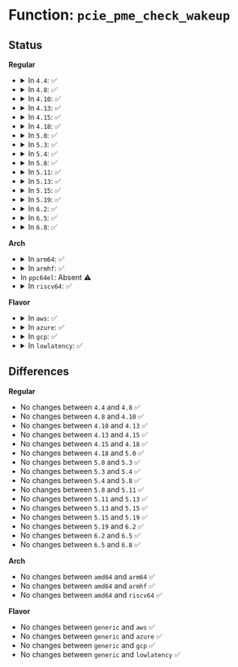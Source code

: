 # Function: <code>pcie_pme_check_wakeup</code>

## Status
<b>Regular</b>
<ul>
<li>
<details>
<summary>In <code>4.4</code>: ✅</summary>

```c
bool pcie_pme_check_wakeup(struct pci_bus *bus);
```

**Collision:** Unique Static

**Inline:** No

**Transformation:** False

**Instances:**

```
In drivers/pci/pcie/pme.c (ffffffff8144b5f0)
Location: drivers/pci/pcie/pme.c:376
Inline: False
Direct callers:
  - drivers/pci/pcie/pme.c:pcie_pme_check_wakeup
  - drivers/pci/pcie/pme.c:pcie_pme_suspend
```
**Symbols:**

```
ffffffff8144b5f0-ffffffff8144b64c: pcie_pme_check_wakeup (STB_LOCAL)
```
</details>
</li>
<li>
<details>
<summary>In <code>4.8</code>: ✅</summary>

```c
bool pcie_pme_check_wakeup(struct pci_bus *bus);
```

**Collision:** Unique Static

**Inline:** No

**Transformation:** False

**Instances:**

```
In drivers/pci/pcie/pme.c (ffffffff81497870)
Location: drivers/pci/pcie/pme.c:376
Inline: False
Direct callers:
  - drivers/pci/pcie/pme.c:pcie_pme_suspend
  - drivers/pci/pcie/pme.c:pcie_pme_check_wakeup
```
**Symbols:**

```
ffffffff81497870-ffffffff814978ca: pcie_pme_check_wakeup (STB_LOCAL)
```
</details>
</li>
<li>
<details>
<summary>In <code>4.10</code>: ✅</summary>

```c
bool pcie_pme_check_wakeup(struct pci_bus *bus);
```

**Collision:** Unique Static

**Inline:** No

**Transformation:** False

**Instances:**

```
In drivers/pci/pcie/pme.c (ffffffff814b91f0)
Location: drivers/pci/pcie/pme.c:360
Inline: False
Direct callers:
  - drivers/pci/pcie/pme.c:pcie_pme_suspend
  - drivers/pci/pcie/pme.c:pcie_pme_check_wakeup
```
**Symbols:**

```
ffffffff814b91f0-ffffffff814b924a: pcie_pme_check_wakeup (STB_LOCAL)
```
</details>
</li>
<li>
<details>
<summary>In <code>4.13</code>: ✅</summary>

```c
bool pcie_pme_check_wakeup(struct pci_bus *bus);
```

**Collision:** Unique Static

**Inline:** No

**Transformation:** False

**Instances:**

```
In drivers/pci/pcie/pme.c (ffffffff814c39c0)
Location: drivers/pci/pcie/pme.c:352
Inline: False
Direct callers:
  - drivers/pci/pcie/pme.c:pcie_pme_suspend
  - drivers/pci/pcie/pme.c:pcie_pme_check_wakeup
```
**Symbols:**

```
ffffffff814c39c0-ffffffff814c3a1b: pcie_pme_check_wakeup (STB_LOCAL)
```
</details>
</li>
<li>
<details>
<summary>In <code>4.15</code>: ✅</summary>

```c
bool pcie_pme_check_wakeup(struct pci_bus *bus);
```

**Collision:** Unique Static

**Inline:** No

**Transformation:** False

**Instances:**

```
In drivers/pci/pcie/pme.c (ffffffff81503c00)
Location: drivers/pci/pcie/pme.c:355
Inline: False
Direct callers:
  - drivers/pci/pcie/pme.c:pcie_pme_suspend
  - drivers/pci/pcie/pme.c:pcie_pme_check_wakeup
```
**Symbols:**

```
ffffffff81503c00-ffffffff81503c5b: pcie_pme_check_wakeup (STB_LOCAL)
```
</details>
</li>
<li>
<details>
<summary>In <code>4.18</code>: ✅</summary>

```c
bool pcie_pme_check_wakeup(struct pci_bus *bus);
```

**Collision:** Unique Static

**Inline:** No

**Transformation:** False

**Instances:**

```
In drivers/pci/pcie/pme.c (ffffffff81534b70)
Location: drivers/pci/pcie/pme.c:351
Inline: False
Direct callers:
  - drivers/pci/pcie/pme.c:pcie_pme_suspend
  - drivers/pci/pcie/pme.c:pcie_pme_check_wakeup
```
**Symbols:**

```
ffffffff81534b70-ffffffff81534bca: pcie_pme_check_wakeup (STB_LOCAL)
```
</details>
</li>
<li>
<details>
<summary>In <code>5.0</code>: ✅</summary>

```c
bool pcie_pme_check_wakeup(struct pci_bus *bus);
```

**Collision:** Unique Static

**Inline:** No

**Transformation:** False

**Instances:**

```
In drivers/pci/pcie/pme.c (ffffffff8154c120)
Location: drivers/pci/pcie/pme.c:351
Inline: False
Direct callers:
  - drivers/pci/pcie/pme.c:pcie_pme_suspend
  - drivers/pci/pcie/pme.c:pcie_pme_check_wakeup
```
**Symbols:**

```
ffffffff8154c120-ffffffff8154c17c: pcie_pme_check_wakeup (STB_LOCAL)
```
</details>
</li>
<li>
<details>
<summary>In <code>5.3</code>: ✅</summary>

```c
bool pcie_pme_check_wakeup(struct pci_bus *bus);
```

**Collision:** Unique Static

**Inline:** No

**Transformation:** False

**Instances:**

```
In drivers/pci/pcie/pme.c (ffffffff8157bf00)
Location: drivers/pci/pcie/pme.c:353
Inline: False
Direct callers:
  - drivers/pci/pcie/pme.c:pcie_pme_suspend
  - drivers/pci/pcie/pme.c:pcie_pme_check_wakeup
```
**Symbols:**

```
ffffffff8157bf00-ffffffff8157bf5a: pcie_pme_check_wakeup (STB_LOCAL)
```
</details>
</li>
<li>
<details>
<summary>In <code>5.4</code>: ✅</summary>

```c
bool pcie_pme_check_wakeup(struct pci_bus *bus);
```

**Collision:** Unique Static

**Inline:** No

**Transformation:** False

**Instances:**

```
In drivers/pci/pcie/pme.c (ffffffff8159d960)
Location: drivers/pci/pcie/pme.c:353
Inline: False
Direct callers:
  - drivers/pci/pcie/pme.c:pcie_pme_suspend
  - drivers/pci/pcie/pme.c:pcie_pme_check_wakeup
```
**Symbols:**

```
ffffffff8159d960-ffffffff8159d9ba: pcie_pme_check_wakeup (STB_LOCAL)
```
</details>
</li>
<li>
<details>
<summary>In <code>5.8</code>: ✅</summary>

```c
bool pcie_pme_check_wakeup(struct pci_bus *bus);
```

**Collision:** Unique Static

**Inline:** No

**Transformation:** False

**Instances:**

```
In drivers/pci/pcie/pme.c (ffffffff8163d6b0)
Location: drivers/pci/pcie/pme.c:353
Inline: False
Direct callers:
  - drivers/pci/pcie/pme.c:pcie_pme_suspend
  - drivers/pci/pcie/pme.c:pcie_pme_check_wakeup
```
**Symbols:**

```
ffffffff8163d6b0-ffffffff8163d70c: pcie_pme_check_wakeup (STB_LOCAL)
```
</details>
</li>
<li>
<details>
<summary>In <code>5.11</code>: ✅</summary>

```c
bool pcie_pme_check_wakeup(struct pci_bus *bus);
```

**Collision:** Unique Static

**Inline:** No

**Transformation:** False

**Instances:**

```
In drivers/pci/pcie/pme.c (ffffffff81663d40)
Location: drivers/pci/pcie/pme.c:361
Inline: False
Direct callers:
  - drivers/pci/pcie/pme.c:pcie_pme_suspend
  - drivers/pci/pcie/pme.c:pcie_pme_check_wakeup
```
**Symbols:**

```
ffffffff81663d40-ffffffff81663d9c: pcie_pme_check_wakeup (STB_LOCAL)
```
</details>
</li>
<li>
<details>
<summary>In <code>5.13</code>: ✅</summary>

```c
bool pcie_pme_check_wakeup(struct pci_bus *bus);
```

**Collision:** Unique Static

**Inline:** No

**Transformation:** False

**Instances:**

```
In drivers/pci/pcie/pme.c (ffffffff816461b0)
Location: drivers/pci/pcie/pme.c:361
Inline: False
Direct callers:
  - drivers/pci/pcie/pme.c:pcie_pme_suspend
  - drivers/pci/pcie/pme.c:pcie_pme_check_wakeup
```
**Symbols:**

```
ffffffff816461b0-ffffffff8164620c: pcie_pme_check_wakeup (STB_LOCAL)
```
</details>
</li>
<li>
<details>
<summary>In <code>5.15</code>: ✅</summary>

```c
bool pcie_pme_check_wakeup(struct pci_bus *bus);
```

**Collision:** Unique Static

**Inline:** No

**Transformation:** False

**Instances:**

```
In drivers/pci/pcie/pme.c (ffffffff816b7a30)
Location: drivers/pci/pcie/pme.c:361
Inline: False
Direct callers:
  - drivers/pci/pcie/pme.c:pcie_pme_suspend
  - drivers/pci/pcie/pme.c:pcie_pme_check_wakeup
```
**Symbols:**

```
ffffffff816b7a30-ffffffff816b7a8c: pcie_pme_check_wakeup (STB_LOCAL)
```
</details>
</li>
<li>
<details>
<summary>In <code>5.19</code>: ✅</summary>

```c
bool pcie_pme_check_wakeup(struct pci_bus *bus);
```

**Collision:** Unique Static

**Inline:** No

**Transformation:** False

**Instances:**

```
In drivers/pci/pcie/pme.c (ffffffff817dbdf0)
Location: drivers/pci/pcie/pme.c:361
Inline: False
Direct callers:
  - drivers/pci/pcie/pme.c:pcie_pme_suspend
  - drivers/pci/pcie/pme.c:pcie_pme_check_wakeup
```
**Symbols:**

```
ffffffff817dbdf0-ffffffff817dbe5a: pcie_pme_check_wakeup (STB_LOCAL)
```
</details>
</li>
<li>
<details>
<summary>In <code>6.2</code>: ✅</summary>

```c
bool pcie_pme_check_wakeup(struct pci_bus *bus);
```

**Collision:** Unique Static

**Inline:** No

**Transformation:** False

**Instances:**

```
In drivers/pci/pcie/pme.c (ffffffff818fdc20)
Location: drivers/pci/pcie/pme.c:361
Inline: False
Direct callers:
  - drivers/pci/pcie/pme.c:pcie_pme_suspend
  - drivers/pci/pcie/pme.c:pcie_pme_check_wakeup
```
**Symbols:**

```
ffffffff818fdc20-ffffffff818fdc8a: pcie_pme_check_wakeup (STB_LOCAL)
```
</details>
</li>
<li>
<details>
<summary>In <code>6.5</code>: ✅</summary>

```c
bool pcie_pme_check_wakeup(struct pci_bus *bus);
```

**Collision:** Unique Static

**Inline:** No

**Transformation:** False

**Instances:**

```
In drivers/pci/pcie/pme.c (ffffffff819410d0)
Location: drivers/pci/pcie/pme.c:361
Inline: False
Direct callers:
  - drivers/pci/pcie/pme.c:pcie_pme_suspend
  - drivers/pci/pcie/pme.c:pcie_pme_check_wakeup
```
**Symbols:**

```
ffffffff819410d0-ffffffff8194113a: pcie_pme_check_wakeup (STB_LOCAL)
```
</details>
</li>
<li>
<details>
<summary>In <code>6.8</code>: ✅</summary>

```c
bool pcie_pme_check_wakeup(struct pci_bus *bus);
```

**Collision:** Unique Static

**Inline:** No

**Transformation:** False

**Instances:**

```
In drivers/pci/pcie/pme.c (ffffffff8198a330)
Location: drivers/pci/pcie/pme.c:363
Inline: False
Direct callers:
  - drivers/pci/pcie/pme.c:pcie_pme_suspend
  - drivers/pci/pcie/pme.c:pcie_pme_check_wakeup
```
**Symbols:**

```
ffffffff8198a330-ffffffff8198a39a: pcie_pme_check_wakeup (STB_LOCAL)
```
</details>
</li>
</ul>
<b>Arch</b>
<ul>
<li>
<details>
<summary>In <code>arm64</code>: ✅</summary>

```c
bool pcie_pme_check_wakeup(struct pci_bus *bus);
```

**Collision:** Unique Static

**Inline:** No

**Transformation:** False

**Instances:**

```
In drivers/pci/pcie/pme.c (ffff8000107059a0)
Location: drivers/pci/pcie/pme.c:353
Inline: False
Direct callers:
  - drivers/pci/pcie/pme.c:pcie_pme_suspend
  - drivers/pci/pcie/pme.c:pcie_pme_check_wakeup
```
**Symbols:**

```
ffff8000107059a0-ffff800010705a20: pcie_pme_check_wakeup (STB_LOCAL)
```
</details>
</li>
<li>
<details>
<summary>In <code>armhf</code>: ✅</summary>

```c
bool pcie_pme_check_wakeup(struct pci_bus *bus);
```

**Collision:** Unique Static

**Inline:** No

**Transformation:** False

**Instances:**

```
In drivers/pci/pcie/pme.c (c089cb08)
Location: drivers/pci/pcie/pme.c:353
Inline: False
Direct callers:
  - drivers/pci/pcie/pme.c:pcie_pme_suspend
  - drivers/pci/pcie/pme.c:pcie_pme_check_wakeup
```
**Symbols:**

```
c089cb08-c089cb7c: pcie_pme_check_wakeup (STB_LOCAL)
```
</details>
</li>
<li>
In <code>ppc64el</code>: Absent ⚠️
</li>
<li>
<details>
<summary>In <code>riscv64</code>: ✅</summary>

```c
bool pcie_pme_check_wakeup(struct pci_bus *bus);
```

**Collision:** Unique Static

**Inline:** No

**Transformation:** False

**Instances:**

```
In drivers/pci/pcie/pme.c (ffffffe0004d385e)
Location: drivers/pci/pcie/pme.c:353
Inline: False
Direct callers:
  - drivers/pci/pcie/pme.c:pcie_pme_suspend
  - drivers/pci/pcie/pme.c:pcie_pme_check_wakeup
```
**Symbols:**

```
ffffffe0004d385e-ffffffe0004d38d0: pcie_pme_check_wakeup (STB_LOCAL)
```
</details>
</li>
</ul>
<b>Flavor</b>
<ul>
<li>
<details>
<summary>In <code>aws</code>: ✅</summary>

```c
bool pcie_pme_check_wakeup(struct pci_bus *bus);
```

**Collision:** Unique Static

**Inline:** No

**Transformation:** False

**Instances:**

```
In drivers/pci/pcie/pme.c (ffffffff81591160)
Location: drivers/pci/pcie/pme.c:353
Inline: False
Direct callers:
  - drivers/pci/pcie/pme.c:pcie_pme_suspend
  - drivers/pci/pcie/pme.c:pcie_pme_check_wakeup
```
**Symbols:**

```
ffffffff81591160-ffffffff815911ba: pcie_pme_check_wakeup (STB_LOCAL)
```
</details>
</li>
<li>
<details>
<summary>In <code>azure</code>: ✅</summary>

```c
bool pcie_pme_check_wakeup(struct pci_bus *bus);
```

**Collision:** Unique Static

**Inline:** No

**Transformation:** False

**Instances:**

```
In drivers/pci/pcie/pme.c (ffffffff81580330)
Location: drivers/pci/pcie/pme.c:353
Inline: False
Direct callers:
  - drivers/pci/pcie/pme.c:pcie_pme_suspend
  - drivers/pci/pcie/pme.c:pcie_pme_check_wakeup
```
**Symbols:**

```
ffffffff81580330-ffffffff8158038a: pcie_pme_check_wakeup (STB_LOCAL)
```
</details>
</li>
<li>
<details>
<summary>In <code>gcp</code>: ✅</summary>

```c
bool pcie_pme_check_wakeup(struct pci_bus *bus);
```

**Collision:** Unique Static

**Inline:** No

**Transformation:** False

**Instances:**

```
In drivers/pci/pcie/pme.c (ffffffff815916b0)
Location: drivers/pci/pcie/pme.c:353
Inline: False
Direct callers:
  - drivers/pci/pcie/pme.c:pcie_pme_suspend
  - drivers/pci/pcie/pme.c:pcie_pme_check_wakeup
```
**Symbols:**

```
ffffffff815916b0-ffffffff8159170a: pcie_pme_check_wakeup (STB_LOCAL)
```
</details>
</li>
<li>
<details>
<summary>In <code>lowlatency</code>: ✅</summary>

```c
bool pcie_pme_check_wakeup(struct pci_bus *bus);
```

**Collision:** Unique Static

**Inline:** No

**Transformation:** False

**Instances:**

```
In drivers/pci/pcie/pme.c (ffffffff815abb70)
Location: drivers/pci/pcie/pme.c:353
Inline: False
Direct callers:
  - drivers/pci/pcie/pme.c:pcie_pme_suspend
  - drivers/pci/pcie/pme.c:pcie_pme_check_wakeup
```
**Symbols:**

```
ffffffff815abb70-ffffffff815abbca: pcie_pme_check_wakeup (STB_LOCAL)
```
</details>
</li>
</ul>

## Differences
<b>Regular</b>
<ul>
<li>
No changes between <code>4.4</code> and <code>4.8</code> ✅
</li>
<li>
No changes between <code>4.8</code> and <code>4.10</code> ✅
</li>
<li>
No changes between <code>4.10</code> and <code>4.13</code> ✅
</li>
<li>
No changes between <code>4.13</code> and <code>4.15</code> ✅
</li>
<li>
No changes between <code>4.15</code> and <code>4.18</code> ✅
</li>
<li>
No changes between <code>4.18</code> and <code>5.0</code> ✅
</li>
<li>
No changes between <code>5.0</code> and <code>5.3</code> ✅
</li>
<li>
No changes between <code>5.3</code> and <code>5.4</code> ✅
</li>
<li>
No changes between <code>5.4</code> and <code>5.8</code> ✅
</li>
<li>
No changes between <code>5.8</code> and <code>5.11</code> ✅
</li>
<li>
No changes between <code>5.11</code> and <code>5.13</code> ✅
</li>
<li>
No changes between <code>5.13</code> and <code>5.15</code> ✅
</li>
<li>
No changes between <code>5.15</code> and <code>5.19</code> ✅
</li>
<li>
No changes between <code>5.19</code> and <code>6.2</code> ✅
</li>
<li>
No changes between <code>6.2</code> and <code>6.5</code> ✅
</li>
<li>
No changes between <code>6.5</code> and <code>6.8</code> ✅
</li>
</ul>
<b>Arch</b>
<ul>
<li>
No changes between <code>amd64</code> and <code>arm64</code> ✅
</li>
<li>
No changes between <code>amd64</code> and <code>armhf</code> ✅
</li>
<li>
No changes between <code>amd64</code> and <code>riscv64</code> ✅
</li>
</ul>
<b>Flavor</b>
<ul>
<li>
No changes between <code>generic</code> and <code>aws</code> ✅
</li>
<li>
No changes between <code>generic</code> and <code>azure</code> ✅
</li>
<li>
No changes between <code>generic</code> and <code>gcp</code> ✅
</li>
<li>
No changes between <code>generic</code> and <code>lowlatency</code> ✅
</li>
</ul>
